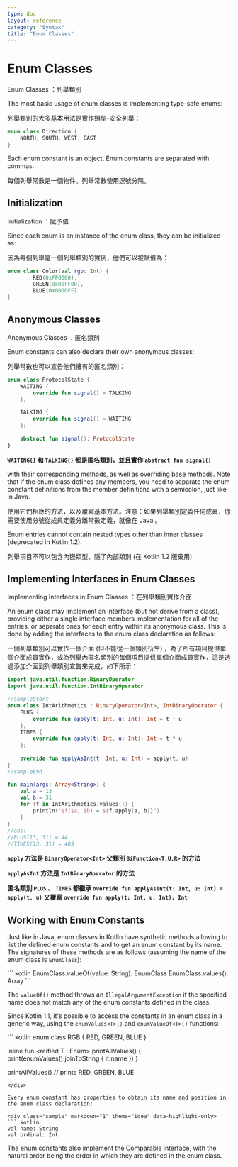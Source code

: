 ```yaml
---
type: doc
layout: reference
category: "Syntax"
title: "Enum Classes"
---
```


# Enum Classes

Enum Classes ：列舉類別

The most basic usage of enum classes is implementing type-safe enums:

列舉類別的大多基本用法是實作類型-安全列舉：

``` kotlin
enum class Direction {
    NORTH, SOUTH, WEST, EAST
}
```

Each enum constant is an object. Enum constants are separated with commas.

每個列舉常數是一個物件。列舉常數使用逗號分隔。

## Initialization

Initialization ：賦予值

Since each enum is an instance of the enum class, they can be initialized as:

因為每個列舉是一個列舉類別的實例，他們可以被賦值為：

``` kotlin
enum class Color(val rgb: Int) {
        RED(0xFF0000),
        GREEN(0x00FF00),
        BLUE(0x0000FF)
}
```

## Anonymous Classes

Anonymous Classes ：匿名類別

Enum constants can also declare their own anonymous classes:

列舉常數也可以宣告他們擁有的匿名類別：

``` kotlin
enum class ProtocolState {
    WAITING {
        override fun signal() = TALKING
    },

    TALKING {
        override fun signal() = WAITING
    };
    
    abstract fun signal(): ProtocolState
}
```

**`WAITING{}` 和 `TALKING{}` 都是匿名類別，並且實作  `abstract fun signal()`**

with their corresponding methods, as well as overriding base methods. Note that if the enum class defines any
members, you need to separate the enum constant definitions from the member definitions with a semicolon, just like
in Java.

使用它們相應的方法，以及覆寫基本方法。注意：如果列舉類別定義任何成員，你需要使用分號從成員定義分離常數定義，就像在 Java 。

Enum entries cannot contain nested types other than inner classes (deprecated in Kotlin 1.2).

列舉項目不可以包含內嵌類型，隱了內部類別 (在 Kotlin 1.2 版棄用)

## Implementing Interfaces in Enum Classes

Implementing Interfaces in Enum Classes ：在列舉類別實作介面

An enum class may implement an interface (but not derive from a class), providing either a single interface members implementation for all of the entries, or separate ones for each entry within its anonymous class. This is done by adding the interfaces to the enum class declaration as follows:

一個列舉類別可以實作一個介面 (但不能從一個類別衍生) ，為了所有項目提供單個介面成員實作，或為列舉內匿名類別的每個項目提供單個介面成員實作，這是透過添加介面到列舉類別宣告來完成，如下所示：

``` kotlin
import java.util.function.BinaryOperator
import java.util.function.IntBinaryOperator

//sampleStart
enum class IntArithmetics : BinaryOperator<Int>, IntBinaryOperator {
    PLUS {
        override fun apply(t: Int, u: Int): Int = t + u
    },
    TIMES {
        override fun apply(t: Int, u: Int): Int = t * u
    };
    
    override fun applyAsInt(t: Int, u: Int) = apply(t, u)
}
//sampleEnd

fun main(args: Array<String>) {
    val a = 13
    val b = 31
    for (f in IntArithmetics.values()) {
        println("$f($a, $b) = ${f.apply(a, b)}")
    }
}
//ans:
//PLUS(13, 31) = 44
//TIMES(13, 31) = 403
```

**`apply` 方法是 `BinaryOperator<Int>` 父類別 `BiFunction<T,U,R>` 的方法**

**`applyAsInt` 方法是 `IntBinaryOperator` 的方法**

**匿名類別 `PLUS` 、 `TIMES` 都繼承 `override fun applyAsInt(t: Int, u: Int) = apply(t, u)` 又覆寫 `override fun apply(t: Int, u: Int): Int`**

## Working with Enum Constants

Just like in Java, enum classes in Kotlin have synthetic methods allowing to list
the defined enum constants and to get an enum constant by its name. The signatures
of these methods are as follows (assuming the name of the enum class is `EnumClass`):

<div class="sample" markdown="1" theme="idea" data-highlight-only>
​``` kotlin
EnumClass.valueOf(value: String): EnumClass
EnumClass.values(): Array<EnumClass>
```
</div>

The `valueOf()` method throws an `IllegalArgumentException` if the specified name does
not match any of the enum constants defined in the class.

Since Kotlin 1.1, it's possible to access the constants in an enum class in a generic way, using
the `enumValues<T>()` and `enumValueOf<T>()` functions:

<div class="sample" markdown="1" theme="idea" data-highlight-only>
``` kotlin
enum class RGB { RED, GREEN, BLUE }

inline fun <reified T : Enum<T>> printAllValues() {
    print(enumValues<T>().joinToString { it.name })
}

printAllValues<RGB>() // prints RED, GREEN, BLUE
```
</div>

Every enum constant has properties to obtain its name and position in the enum class declaration:

<div class="sample" markdown="1" theme="idea" data-highlight-only>
​``` kotlin
val name: String
val ordinal: Int
```
</div>

The enum constants also implement the [Comparable](/api/latest/jvm/stdlib/kotlin/-comparable/index.html) interface,
with the natural order being the order in which they are defined in the enum class.
